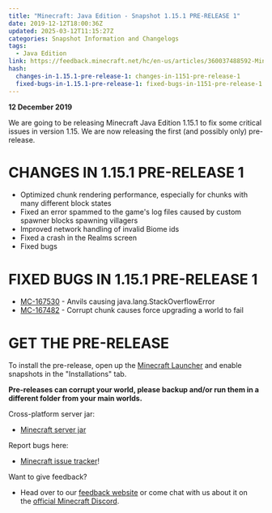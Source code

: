 ```yaml
---
title: "Minecraft: Java Edition - Snapshot 1.15.1 PRE-RELEASE 1"
date: 2019-12-12T18:00:36Z
updated: 2025-03-12T11:15:27Z
categories: Snapshot Information and Changelogs
tags:
  - Java Edition
link: https://feedback.minecraft.net/hc/en-us/articles/360037488592-Minecraft-Java-Edition-Snapshot-1-15-1-PRE-RELEASE-1
hash:
  changes-in-1.15.1-pre-release-1: changes-in-1151-pre-release-1
  fixed-bugs-in-1.15.1-pre-release-1: fixed-bugs-in-1151-pre-release-1
---
```


**12 December 2019**

We are going to be releasing Minecraft Java Edition 1.15.1 to fix some critical issues in version 1.15. We are now releasing the first (and possibly only) pre-release.

# CHANGES IN 1.15.1 PRE-RELEASE 1

- Optimized chunk rendering performance, especially for chunks with many different block states
- Fixed an error spammed to the game's log files caused by custom spawner blocks spawning villagers
- Improved network handling of invalid Biome ids
- Fixed a crash in the Realms screen
- Fixed bugs

# FIXED BUGS IN 1.15.1 PRE-RELEASE 1

- [MC-167530](https://bugs.mojang.com/browse/MC-167530) - Anvils causing java.lang.StackOverflowError
- [MC-167482](https://bugs.mojang.com/browse/MC-167482) - Corrupt chunk causes force upgrading a world to fail

# GET THE PRE-RELEASE

To install the pre-release, open up the [Minecraft Launcher](https://www.minecraft.net/download.html) and enable snapshots in the "Installations" tab.

**Pre-releases can corrupt your world, please backup and/or run them in a different folder from your main worlds.**

Cross-platform server jar:

- [Minecraft server jar](https://launcher.mojang.com/v1/objects/289a247dd42928880769398b049d3890513f2917/server.jar)

Report bugs here:

- [Minecraft issue tracker](https://bugs.mojang.com/browse/MC)!

Want to give feedback?

- Head over to our [feedback website](http://aka.ms/snapshotfeedback) or come chat with us about it on the [official Minecraft Discord](https://discordapp.com/invite/minecraft).
